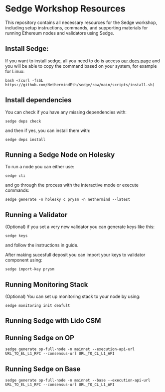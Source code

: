 # Sedge Workshop Resources

This repository contains all necessary resources for the Sedge workshop, including setup instructions, commands, and supporting materials for running Ethereum nodes and validators using Sedge.

## Install Sedge:

If you want to install sedge, all you need to do is access [our docs page](https://docs.sedge.nethermind.io) and you will be able to copy the command based on your system, for example for Linux:
```
bash <(curl -fsSL https://github.com/NethermindEth/sedge/raw/main/scripts/install.sh)
```

## Install dependencies
You can check if you have any missing dependencies with:
```
sedge deps check
```
and then if yes, you can install them with:
```
sedge deps install
```

## Running a Sedge Node on Holesky
To run a node you can either use:
```
sedge cli
```
and go through the process with the interactive mode or execute commands:
```
sedge generate -n holesky c prysm -n nethermind --latest
```

## Running a Validator
(Optional) if you set a very new validator you can generate keys like this:
```
sedge keys
```
and follow the instructions in guide.

After making sucesfull deposit you can import your keys to validator component using:
```
sedge import-key prysm
```

## Running Monitoring Stack
(Optional) You can set up monitoring stack to your node by using:
```
sedge monitoring init deafult
```

## Running Sedge with Lido CSM

## Running Sedge on OP
```
sedge generate op-full-node -n mainnet --execution-api-url URL_TO_EL_L1_RPC --consensus-url URL_TO_CL_L1_API
```

## Running Sedge on Base
```
sedge generate op-full-node -n mainnet --base --execution-api-url URL_TO_EL_L1_RPC --consensus-url URL_TO_CL_L1_API
```
